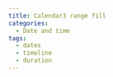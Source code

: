 ```yaml
---
title: Calendar3 range fill
categories:
  - Date and time
tags:
  - dates
  - timeline
  - duration
---
```

